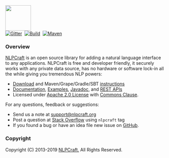<img src="https://nlpcraft.org/images/nlpcraft_logo_black.gif" height="80px">
<br>
<a target=_ href="https://gitter.im/nlpcraftorg/community"><img alt="Gitter" src="https://badges.gitter.im/nlpcraftorg/community.svg"></a>&nbsp;
<a target=_ href="https://travis-ci.org/nlpcrafters/nlpcraft#"><img alt="Build" src="https://travis-ci.org/nlpcrafters/nlpcraft.svg?branch=master"></a>&nbsp;
<a target=_ href="https://search.maven.org/search?q=org.nlpcraft"><img src="https://maven-badges.herokuapp.com/maven-central/org.nlpcraft/nlpcraft/badge.svg" alt="Maven"></a>

### Overview
[NLPCraft](https://nlpcraft.org/) is an open source library for adding a natural language interface to any applications. 
NLPCraft is free and developer friendly, it securely works with any private data source, has no hardware or software 
lock-in all the while giving you tremendous NLP powers:

 * [Download](https://nlpcraft.org/download.html) and Maven/Grape/Gradle/SBT [instructions](https://nlpcraft.org/download.html)
 * [Documentation](https://nlpcraft.org/docs.html), [Examples](https://github.com/nlpcrafters/nlpcraft/tree/master/src/main/scala/org/nlpcraft/examples), [Javadoc](https://nlpcraft.org/apis/latest/index.html), and [REST APIs](https://nlpcraft.docs.apiary.io/)
 * Licensed under [Apache 2.0 License](https://www.apache.org/licenses/LICENSE-2.0) with [Commons Clause](https://commonsclause.com/).

For any questions, feedback or suggestions:

 * Send us a note at [support@nlpcraft.org](mailto:support@nlpcraft.org)
 * Post a question at [Stack Overflow](https://stackoverflow.com/questions/ask) using <code>nlpcraft</code> tag
 * If you found a bug or have an idea file new issue on [GitHub](https://github.com/nlpcrafters/nlpcraft/issues).

### Copyright
Copyright (C) 2013-2019 [NLPCraft.](https://nlpcraft.org) All Rights Reserved.


